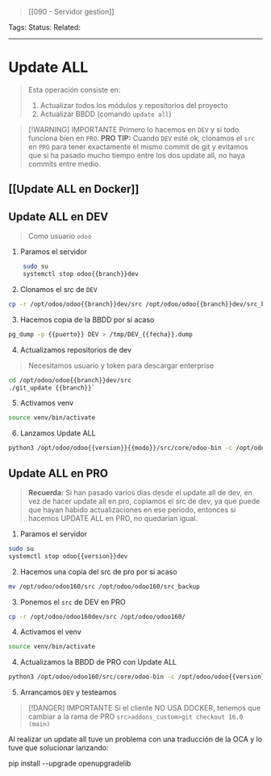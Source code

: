 > [[090  - Servidor gestion]]

Tags: 
Status: 
Related: 

___

# Update ALL

> Esta operación consiste en:
>1. Actualizar todos los módulos y repositorios del proyecto
>2. Actualizar BBDD (comando `update all`)

> [!WARNING] IMPORTANTE
> Primero lo hacemos en `DEV` y si todo funciona bien en `PRO`.
> **PRO TIP:** Cuando `DEV` esté ok, clonamos el `src` en `PRO` para tener exactamente el mismo commit de git
> y evitamos que si ha pasado mucho tiempo entre los dos update all, no haya commits entre medio.

## [[Update ALL en Docker]]
## Update ALL en DEV

> Como usuario `odoo`

1. Paramos el servidor
```sh
	sudo su
	systemctl stop odoo{{branch}}dev
```

2. Clonamos el src de `DEV`
```sh
cp -r /opt/odoo/odoo{{branch}}dev/src /opt/odoo/odoo{{branch}}dev/src_backup
```

3. Hacemos copia de la BBDD por si acaso
```sh
pg_dump -p {{puerto}} DEV > /tmp/DEV_{{fecha}}.dump
```

4. Actualizamos repositorios de dev
> Necesitamos usuario y token para descargar enterprise
```sh
cd /opt/odoo/odoo{{branch}}dev/src
./git_update {{branch}}`
```

5. Activamos venv
```sh
source venv/bin/activate
```

6. Lanzamos Update ALL
```sh
python3 /opt/odoo/odoo{{version}}{{modo}}/src/core/odoo-bin -c /opt/odoo/odoo{{version}}{{modo}}/conf/odoo{{version}}{{modo}}.conf --stop-after-init --i18n-overwrite '--log level=info' --no-xmlrpc -d {{database_name}} -u all
```
## Update ALL en PRO

> **Recuerda:** Si han pasado varios dias desde el update all de dev, en vez de hacer update all en pro, copiamos el src de dev, ya que puede que hayan habido actualizaciones en ese periodo, entonces si hacemos UPDATE ALL en PRO, no quedarían igual.

1. Paramos el servidor
```sh
sudo su
systemctl stop odoo{{version}}dev
```
2. Hacemos una copia del src de pro por si acaso
```sh
mv /opt/odoo/odoo160/src /opt/odoo/odoo160/src_backup
```
3. Ponemos el `src` de DEV en PRO
```sh
cp -r /opt/odoo/odoo160dev/src /opt/odoo/odoo160/
```
4. Activamos el venv
```sh
source venv/bin/activate
```
4. Actualizamos la BBDD de PRO con Update ALL
```sh
python3 /opt/odoo/odoo160/src/core/odoo-bin -c /opt/odoo/odoo{{version}}{{modo}}/conf/odoo160.conf --stop-after-init --i18n-overwrite '--log level=info' --no-xmlrpc -d PRO -u all
```
5. Arrancamos `DEV` y testeamos

> [!DANGER] IMPORTANTE
> Si el cliente NO USA DOCKER, tenemos que cambiar a la rama de PRO
> `src>addons_custom>git checkout 16.0 (main)`



Al realizar un update all tuve un problema con una traducción de la OCA y lo tuve que solucionar lanzando:

pip install --upgrade openupgradelib